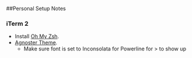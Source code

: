 ##Personal Setup Notes

### iTerm 2
- Install [Oh My Zsh](https://github.com/robbyrussell/oh-my-zsh).
- [Agnoster Theme](https://gist.github.com/agnoster/3712874).
  - Make sure font is set to Inconsolata for Powerline for > to show up
